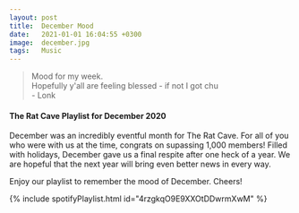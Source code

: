 ```yaml
---
layout: post
title:  December Mood
date:   2021-01-01 16:04:55 +0300
image:  december.jpg
tags:   Music
---
```


> Mood for my week. <br>Hopefully y'all are feeling blessed - if not I got chu <br>- Lonk


#### The Rat Cave Playlist for December 2020

December was an incredibly eventful month for The Rat Cave. For all of you who were with us at the time, congrats on supassing 1,000 members! 
Filled with holidays, December gave us a final respite after one heck of a year. We are hopeful that the next year will bring even better news in every way.

Enjoy our playlist to remember the mood of December. Cheers!

{% include spotifyPlaylist.html id="4rzgkqO9E9XXOtDDwrmXwM" %}





